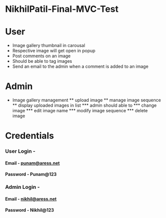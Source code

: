 # NikhilPatil-Final-MVC-Test

# User
* Image gallery thumbnail in carousal 
* Respective image will get open in popup 
* Post comments on an image 
* Should be able to tag images 
* Send an email to the admin when a comment is added to an image 

# Admin
* Image gallery management 
** upload image
** manage image sequence
** display uploaded images in list
*** admin should able to
*** change image
*** edit image name
*** modify image sequence
*** delete image 


# Credentials
### User Login -
#### Email - punam@aress.net
#### Password - Punam@123

### Admin Login -
#### Email - nikhil@aress.net
#### Password - Nikhil@123
